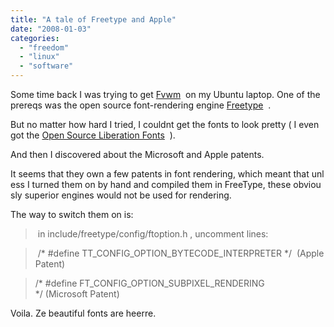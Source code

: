 ```yaml
---
title: "A tale of Freetype and Apple"
date: "2008-01-03"
categories: 
  - "freedom"
  - "linux"
  - "software"
---
```


Some time back I was trying to get [Fvwm](http://www.fvwm.org/)  on my Ubuntu laptop. One of the prereqs was the open source font-rendering engine [Freetype](http://freetype.sourceforge.net/index2.html)  .

But no matter how hard I tried, I couldnt get the fonts to look pretty ( I even got the [Open Source Liberation Fonts](http://en.wikipedia.org/wiki/Liberation_fonts)  ).

And then I discovered about the Microsoft and Apple patents.

It seems that they own a few patents in font rendering, which meant that unless I turned them on by hand and compiled them in FreeType, these obviously superior engines would not be used for rendering.

The way to switch them on is:

>  in include/freetype/config/ftoption.h , uncomment lines:

>  /\* #define TT\_CONFIG\_OPTION\_BYTECODE\_INTERPRETER \*/  (Apple Patent)

> /\* #define FT\_CONFIG\_OPTION\_SUBPIXEL\_RENDERING \*/ (Microsoft Patent)

Voila. Ze beautiful fonts are heerre.
